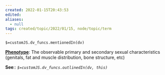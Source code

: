 ```yaml
---
created: 2022-01-15T20:43:53 
edited: 
aliases:
  - null
tags: created/topic/2022/01/15, node/topic/term
---
```

`$=customJS.dv_funcs.mentionedIn(dv)`

**[Phenotype](https://en.wikipedia.org/wiki/Phenotype)**: The observable primary and secondary sexual characteristics (genitals, fat and muscle distribution, bone structure, etc)

**See**::
*`$=customJS.dv_funcs.outlinedIn(dv, this)`*
